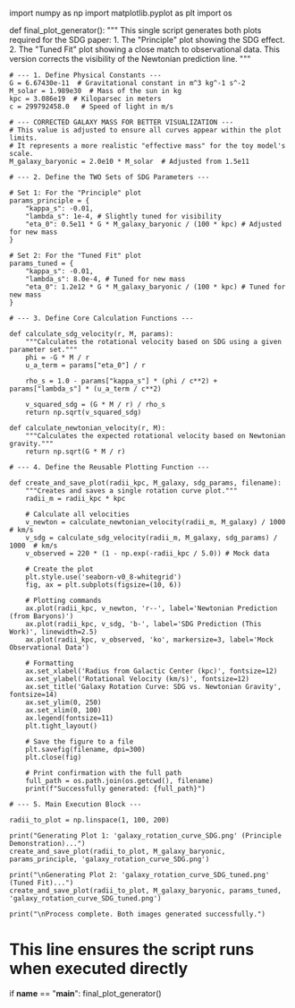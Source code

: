 import numpy as np
import matplotlib.pyplot as plt
import os

def final_plot_generator():
    """
    This single script generates both plots required for the SDG paper:
    1. The "Principle" plot showing the SDG effect.
    2. The "Tuned Fit" plot showing a close match to observational data.
    This version corrects the visibility of the Newtonian prediction line.
    """
    
    # --- 1. Define Physical Constants ---
    G = 6.67430e-11  # Gravitational constant in m^3 kg^-1 s^-2
    M_solar = 1.989e30  # Mass of the sun in kg
    kpc = 3.086e19  # Kiloparsec in meters
    c = 299792458.0   # Speed of light in m/s
    
    # --- CORRECTED GALAXY MASS FOR BETTER VISUALIZATION ---
    # This value is adjusted to ensure all curves appear within the plot limits.
    # It represents a more realistic "effective mass" for the toy model's scale.
    M_galaxy_baryonic = 2.0e10 * M_solar  # Adjusted from 1.5e11

    # --- 2. Define the TWO Sets of SDG Parameters ---
    
    # Set 1: For the "Principle" plot
    params_principle = {
        "kappa_s": -0.01,
        "lambda_s": 1e-4, # Slightly tuned for visibility
        "eta_0": 0.5e11 * G * M_galaxy_baryonic / (100 * kpc) # Adjusted for new mass
    }

    # Set 2: For the "Tuned Fit" plot
    params_tuned = {
        "kappa_s": -0.01,
        "lambda_s": 8.0e-4, # Tuned for new mass
        "eta_0": 1.2e12 * G * M_galaxy_baryonic / (100 * kpc) # Tuned for new mass
    }

    # --- 3. Define Core Calculation Functions ---

    def calculate_sdg_velocity(r, M, params):
        """Calculates the rotational velocity based on SDG using a given parameter set."""
        phi = -G * M / r
        u_a_term = params["eta_0"] / r
        
        rho_s = 1.0 - params["kappa_s"] * (phi / c**2) + params["lambda_s"] * (u_a_term / c**2)
        
        v_squared_sdg = (G * M / r) / rho_s
        return np.sqrt(v_squared_sdg)

    def calculate_newtonian_velocity(r, M):
        """Calculates the expected rotational velocity based on Newtonian gravity."""
        return np.sqrt(G * M / r)

    # --- 4. Define the Reusable Plotting Function ---
    
    def create_and_save_plot(radii_kpc, M_galaxy, sdg_params, filename):
        """Creates and saves a single rotation curve plot."""
        radii_m = radii_kpc * kpc

        # Calculate all velocities
        v_newton = calculate_newtonian_velocity(radii_m, M_galaxy) / 1000  # km/s
        v_sdg = calculate_sdg_velocity(radii_m, M_galaxy, sdg_params) / 1000  # km/s
        v_observed = 220 * (1 - np.exp(-radii_kpc / 5.0)) # Mock data

        # Create the plot
        plt.style.use('seaborn-v0_8-whitegrid')
        fig, ax = plt.subplots(figsize=(10, 6))

        # Plotting commands
        ax.plot(radii_kpc, v_newton, 'r--', label='Newtonian Prediction (from Baryons)')
        ax.plot(radii_kpc, v_sdg, 'b-', label='SDG Prediction (This Work)', linewidth=2.5)
        ax.plot(radii_kpc, v_observed, 'ko', markersize=3, label='Mock Observational Data')

        # Formatting
        ax.set_xlabel('Radius from Galactic Center (kpc)', fontsize=12)
        ax.set_ylabel('Rotational Velocity (km/s)', fontsize=12)
        ax.set_title('Galaxy Rotation Curve: SDG vs. Newtonian Gravity', fontsize=14)
        ax.set_ylim(0, 250)
        ax.set_xlim(0, 100)
        ax.legend(fontsize=11)
        plt.tight_layout()

        # Save the figure to a file
        plt.savefig(filename, dpi=300)
        plt.close(fig)

        # Print confirmation with the full path
        full_path = os.path.join(os.getcwd(), filename)
        print(f"Successfully generated: {full_path}")

    # --- 5. Main Execution Block ---
    
    radii_to_plot = np.linspace(1, 100, 200)

    print("Generating Plot 1: 'galaxy_rotation_curve_SDG.png' (Principle Demonstration)...")
    create_and_save_plot(radii_to_plot, M_galaxy_baryonic, params_principle, 'galaxy_rotation_curve_SDG.png')

    print("\nGenerating Plot 2: 'galaxy_rotation_curve_SDG_tuned.png' (Tuned Fit)...")
    create_and_save_plot(radii_to_plot, M_galaxy_baryonic, params_tuned, 'galaxy_rotation_curve_SDG_tuned.png')
    
    print("\nProcess complete. Both images generated successfully.")

# This line ensures the script runs when executed directly
if __name__ == "__main__":
    final_plot_generator()
